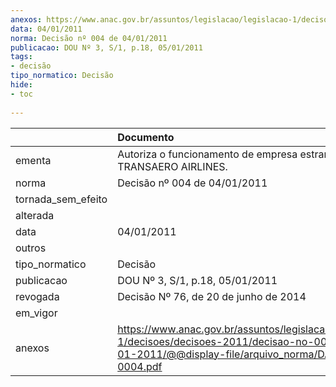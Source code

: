 ```yaml
---
anexos: https://www.anac.gov.br/assuntos/legislacao/legislacao-1/decisoes/decisoes-2011/decisao-no-004-de-04-01-2011/@@display-file/arquivo_norma/DA2011-0004.pdf
data: 04/01/2011
norma: Decisão nº 004 de 04/01/2011
publicacao: DOU Nº 3, S/1, p.18, 05/01/2011
tags:
- decisão
tipo_normatico: Decisão
hide: 
- toc 
 
---
```


|                    | Documento                                                                                                                                                 |
|:-------------------|:----------------------------------------------------------------------------------------------------------------------------------------------------------|
| ementa             | Autoriza o funcionamento de empresa estrangeira - TRANSAERO AIRLINES.                                                                                     |
| norma              | Decisão nº 004 de 04/01/2011                                                                                                                              |
| tornada_sem_efeito |                                                                                                                                                           |
| alterada           |                                                                                                                                                           |
| data               | 04/01/2011                                                                                                                                                |
| outros             |                                                                                                                                                           |
| tipo_normatico     | Decisão                                                                                                                                                   |
| publicacao         | DOU Nº 3, S/1, p.18, 05/01/2011                                                                                                                           |
| revogada           | Decisão Nº 76, de 20 de junho de 2014                                                                                                                     |
| em_vigor           |                                                                                                                                                           |
| anexos             | https://www.anac.gov.br/assuntos/legislacao/legislacao-1/decisoes/decisoes-2011/decisao-no-004-de-04-01-2011/@@display-file/arquivo_norma/DA2011-0004.pdf |